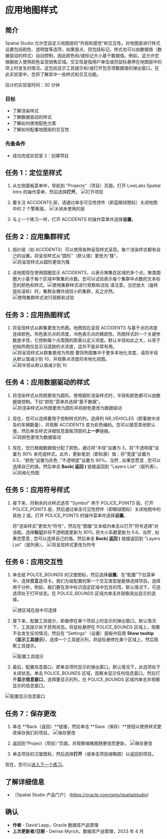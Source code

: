 # 应用地图样式

## 简介

Spatial Studio 允许您自定义地图层的“外观和感觉”和交互性。对地图层进行样式设置包括颜色、透明度等选项，如果是点，则包括标记。样式也可以由数据值（数据驱动的样式）自动控制，因此颜色和/或标记大小基于数据值。例如，这允许您根据收入使用颜色呈现销售区域。交互性是指用户单击或将鼠标悬停在地图层中的项上时发生的情况。这包括显示工具提示和/或打开包含项数据值的弹出窗口。在此实验室中，您将了解其中一些样式和交互功能。

估计的实验室时间：30 分钟

### 目标

*   了解渲染样式
*   了解数据驱动的样式
*   了解如何使用配色方案
*   了解如何配置地图层的交互性

### 先备条件

*   成功完成实验室 2：创建项目

## 任务 1：定位至样式

1.  从左侧面板菜单中，导航到 "Projects"（项目）页面。打开 LiveLabs Spatial Intro 的操作菜单，然后选择**打开**。 ![打开项目](images/apply-styling-1.png)
    
2.  要关注 ACCIDENTS 层，请通过单击可见性控件（即蓝眼球图标）关闭地图中的 2 个警察层。 ![关闭未使用的层](images/apply-styling-4.png)
    
3.  与上一个练习一样，打开 ACCIDENTS 的操作菜单并选择**设置**。
    

## 任务 2：应用集群样式

1.  指针层（如 ACCIDENTS）可以使用各种呈现样式呈现。每个渲染样式都有自己的设置。将呈现样式从“圆形”（默认值）更改为“簇”。 ![将呈现样式从圆形更改为簇](images/apply-styling-5.png)
    
2.  该地图现在使用圆圈显示 ACCIDENTS，以表示聚集在区域的多个点。聚类圆圈大小基于每个区域中聚集的点数。您可以试验表示每个集群中点数的文本标签的颜色和样式。![使用集群样式进行观察和试验](images/apply-styling-6.png) 请注意，当您放大（旋转鼠标滚轮）时，集群会爆炸成较小的集群，反之亦然。 ![使用集群样式进行观察和试验](images/apply-styling-7.png)
    

## 任务 3：应用热图样式

1.  将呈现样式从群集更改为热图。地图现在呈现 ACCIDENTS 与基于点的浓度连续颜色。热色表示点的浓度，冷色表示点的稀疏性。热图样式的一个关键参数是半径，它控制每个点周围的距离以定义浓度。默认半径如此之大，以至于初始热图仅显示沿道路的点浓度，这并不是非常有用。![将呈现样式从群集更改为热图](images/apply-styling-8.png) 要将热图集中于更多本地化浓度，请将半径从默认值减少到 10，并观察点浓度的本地化视图。 ![将半径从默认值减少到 10](images/apply-styling-9.png)

## 任务 4：应用数据驱动的样式

1.  将渲染样式从热图更改为圆形。使用圆形渲染样式时，半径和颜色都可以由数据值控制。下拉“颜色”菜单并选择“基于数据”。 ![将渲染样式从热图更改为圆形并将颜色更改为数据驱动](images/apply-styling-10.png)
    
2.  现在，您可以选择要用于控制样式的列。选择列 NR\_VEHICLES（即事故中涉及的车辆数量），并观察 ACCIDENTS 变为彩色编码。您可以接受其他默认值，然后单击样式详细信息面板顶部的**上一步**链接。 ![将颜色更改为数据驱动](images/apply-styling-11.png)
    
3.  现在，您已根据数据值分配了颜色，通过将“半径”设置为 3，将“不透明度”设置为 90% 来完成样式。此外，更新笔划（即轮廓）值：将“宽度”设置为 0.5，“颜色”设置为灰色 ,“不透明度”设置为 90%。当然 , 如果您愿意 , 您可以选择自己的值。然后单击 **Back( 返回 )** 链接返回到 "Layers List”（层列表）。 ![风格化热图](images/apply-styling-12.png)
    

## 任务 5：应用符号样式

1.  接下来，将剩余的点样式选项 "Symbol" 用于 POLICE\_POINTS 层。打开 POLICE\_POINTS 层，然后通过单击可见性控件（即眼球图标）关闭地图中的其他 2 层。打开 POLICE\_POINTS 的操作菜单并选择**设置**。
    
    将“渲染样式”更改为“符号”，然后在“图像”文本框内单击以打开“符号选择”对话框。选择**标记**并将不透明度更新为 90%, 将大小系数更新为 0.6。当然 , 如果您愿意 , 您可以选择自己的值。然后单击 **Back( 返回 )** 链接返回到 "Layers List”（层列表）。 ![将呈现样式更改为符号](images/apply-styling-13.png)
    

## 任务 6：应用交互性

1.  单击层 POLICE\_BOUNDS 的汉堡图标，然后选择**设置**。在“配置”下拉菜单中，选择**交互**选项卡。我们为层配置的第一个交互类型是能够选择项目。选择用于分析，例如，我们要在其中标识选定区域中包含的项。默认情况下，可选选项处于打开状态。在 POLICE\_BOUNDS 区域内单击并观察突出显示的选择。
    
    ![使区域在层中可选择](images/apply-interactions-1.png)
    
2.  接下来，配置工具提示，即悬停在某个项目上时显示的弹出窗口。默认情况下，工具提示处于禁用状态。将鼠标悬停在 POLICE\_BOUNDS 区域上，观察不会发生任何情况。然后在 "Settings"（设置）面板中启用 **Show tooltip（显示工具提示）**，选择一个工具提示列，将鼠标悬停在某个区域上，然后观察工具提示。
    
    ![配置工具提示](images/apply-interactions-2.png)
    
3.  最后，配置信息窗口，即单击项时显示的弹出窗口。默认情况下，此选项处于关闭状态。单击 POLICE\_BOUNDS 区域，观察未显示任何信息窗口。然后打开**显示信息窗口**，选择要显示的列，在 POLICE\_BOUNDS 区域内单击并观察显示的信息窗口。
    

![配置显示信息窗口](images/apply-interactions-3.png)

## 任务 7：保存更改

1.  单击 **Back（返回）**链接，然后单击 **Save（保存）**按钮以使用样式更改保存我们的项目。 ![保存更改](images/apply-styling-14.png)
    
2.  返回到“Project（项目）”页面，并观察缩略图随更改而更新。 ![保存更改](images/apply-styling-15.png)
    
3.  单击项目的汉堡图标，然后选择**打开**（或单击项目缩略图）以返回到项目。
    

现在，您可以[进入下一个练习](#next)。

## 了解详细信息

*   ［Spatial Studio 产品门户］ (https://oracle.com/goto/spatialstudio)

## 确认

*   **作者** - David Lapp，Oracle 数据库产品管理
*   **上次更新者/日期** - Denise Myrick，数据库产品管理，2023 年 4 月